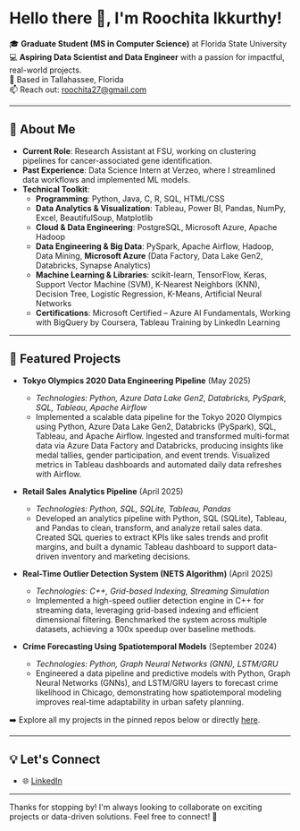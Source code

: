 # Hello there 👋, I'm Roochita Ikkurthy!

🎓 **Graduate Student (MS in Computer Science)** at Florida State University  
💻 **Aspiring Data Scientist and Data Engineer** with a passion for impactful, real-world projects.  
📍 Based in Tallahassee, Florida  
📫 Reach out: [roochita27@gmail.com](mailto:roochita27@gmail.com)

---

## 🚀 About Me
- **Current Role**: Research Assistant at FSU, working on clustering pipelines for cancer-associated gene identification.
- **Past Experience**: Data Science Intern at Verzeo, where I streamlined data workflows and implemented ML models.
- **Technical Toolkit**:  
  - **Programming**: Python, Java, C, R, SQL, HTML/CSS 
  - **Data Analytics & Visualization**:  Tableau, Power BI, Pandas, NumPy, Excel, BeautifulSoup, Matplotlib
  - **Cloud & Data Engineering**: PostgreSQL, Microsoft Azure, Apache Hadoop
  - **Data Engineering & Big Data**: PySpark, Apache Airflow, Hadoop, Data Mining, **Microsoft Azure** (Data Factory, Data Lake Gen2, Databricks, Synapse Analytics)
  - **Machine Learning & Libraries**: scikit-learn, TensorFlow, Keras, Support Vector Machine (SVM), K-Nearest Neighbors (KNN), Decision Tree, 
    Logistic Regression, K-Means, Artificial Neural Networks
  - **Certifications**: Microsoft Certified – Azure AI Fundamentals, Working with BigQuery by Coursera, Tableau Training by LinkedIn Learning

---

## 🧩 Featured Projects
- **Tokyo Olympics 2020 Data Engineering Pipeline** (May 2025)
    - *Technologies: Python, Azure Data Lake Gen2, Databricks, PySpark, SQL, Tableau, Apache Airflow*
    - Implemented a scalable data pipeline for the Tokyo 2020 Olympics using Python, Azure Data Lake Gen2, Databricks (PySpark), SQL, Tableau, and Apache Airflow.        Ingested and transformed multi-format data via Azure Data Factory and Databricks, producing insights like medal tallies, gender participation, and event            trends. Visualized metrics in Tableau dashboards and automated daily data refreshes with Airflow.
- **Retail Sales Analytics Pipeline** (April 2025)
    - *Technologies: Python, SQL, SQLite, Tableau, Pandas*
    - Developed an analytics pipeline with Python, SQL (SQLite), Tableau, and Pandas to clean, transform, and analyze retail sales data. Created SQL queries to extract KPIs like sales trends and profit margins, and built a dynamic Tableau dashboard to support data-driven inventory and marketing decisions.
  
- **Real-Time Outlier Detection System (NETS Algorithm)** (April 2025)
    -  *Technologies: C++, Grid-based Indexing, Streaming Simulation* 
    -  Implemented a high-speed outlier detection engine in C++ for streaming data, leveraging grid-based indexing and efficient dimensional filtering. Benchmarked the system across multiple datasets, achieving a 100x speedup over baseline methods.

- **Crime Forecasting Using Spatiotemporal Models** (September 2024)
    - *Technologies: Python, Graph Neural Networks (GNN), LSTM/GRU*
    - Engineered a data pipeline and predictive models with Python, Graph Neural Networks (GNNs), and LSTM/GRU layers to forecast crime likelihood in Chicago, demonstrating how spatiotemporal modeling improves real-time adaptability in urban safety planning.

➡️ Explore all my projects in the pinned repos below or directly [here](https://github.com/iroochi?tab=repositories).

---

## 💡 Let's Connect
- 🌐 [LinkedIn](https://www.linkedin.com/in/roochita-ikkurthy-89b93b1b7/)
---

Thanks for stopping by! I'm always looking to collaborate on exciting projects or data-driven solutions. Feel free to connect! 🚀
